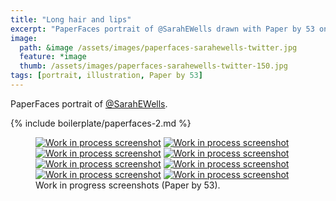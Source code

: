 ```yaml
---
title: "Long hair and lips"
excerpt: "PaperFaces portrait of @SarahEWells drawn with Paper by 53 on an iPad."
image: 
  path: &image /assets/images/paperfaces-sarahewells-twitter.jpg 
  feature: *image
  thumb: /assets/images/paperfaces-sarahewells-twitter-150.jpg
tags: [portrait, illustration, Paper by 53]
---
```


PaperFaces portrait of [@SarahEWells](http://twitter.com/sarahewells).

{% include boilerplate/paperfaces-2.md %}

<figure class="half">
  <a href="{{ site.url }}/assets/images/paperfaces-sarahewells-process-1-lg.jpg"><img src="{{ site.url }}/assets/images/paperfaces-sarahewells-process-1-600.jpg" alt="Work in process screenshot"></a>
  <a href="{{ site.url }}/assets/images/paperfaces-sarahewells-process-2-lg.jpg"><img src="{{ site.url }}/assets/images/paperfaces-sarahewells-process-2-600.jpg" alt="Work in process screenshot"></a>
  <a href="{{ site.url }}/assets/images/paperfaces-sarahewells-process-3-lg.jpg"><img src="{{ site.url }}/assets/images/paperfaces-sarahewells-process-3-600.jpg" alt="Work in process screenshot"></a>
  <a href="{{ site.url }}/assets/images/paperfaces-sarahewells-process-4-lg.jpg"><img src="{{ site.url }}/assets/images/paperfaces-sarahewells-process-4-600.jpg" alt="Work in process screenshot"></a>
  <a href="{{ site.url }}/assets/images/paperfaces-sarahewells-process-5-lg.jpg"><img src="{{ site.url }}/assets/images/paperfaces-sarahewells-process-5-600.jpg" alt="Work in process screenshot"></a>
  <a href="{{ site.url }}/assets/images/paperfaces-sarahewells-process-6-lg.jpg"><img src="{{ site.url }}/assets/images/paperfaces-sarahewells-process-6-600.jpg" alt="Work in process screenshot"></a>
  <a href="{{ site.url }}/assets/images/paperfaces-sarahewells-process-7-lg.jpg"><img src="{{ site.url }}/assets/images/paperfaces-sarahewells-process-7-600.jpg" alt="Work in process screenshot"></a>
  <a href="{{ site.url }}/assets/images/paperfaces-sarahewells-process-8-lg.jpg"><img src="{{ site.url }}/assets/images/paperfaces-sarahewells-process-8-600.jpg" alt="Work in process screenshot"></a>
  <figcaption>Work in progress screenshots (Paper by 53).</figcaption>
</figure>
